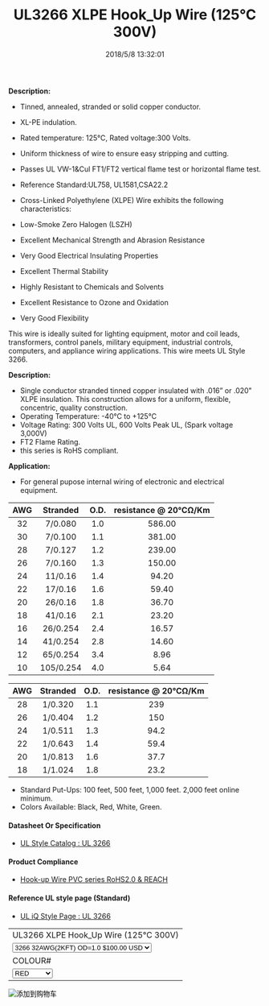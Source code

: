 ﻿---
layout: post 
title: UL3266 XLPE Hook_Up Wire (125℃ 300V)
categories: wire-cable
overview: UL Mimi Low smoke Hook-up wire
series: FN10
part_number: 10-3266-0
thumb_img: static/29-thumb-20200325145309.jpg
image: static/29-20200325145309.jpg
date: 2018/5/8 13:32:01
permalink: /wire-cable/ul3266-hookup-wire-125deg-300v.html
---



__Description:__

* Tinned, annealed, stranded or solid copper conductor.
* XL-PE indulation.
* Rated temperature: 125℃, Rated voltage:300 Volts.
* Uniform thickness of wire to ensure easy stripping and cutting.
* Passes UL VW-1&amp;Cul FT1/FT2 vertical flame test or horizontal flame test.

* Reference Standard:UL758, UL1581,CSA22.2 
* Cross-Linked Polyethylene (XLPE) Wire exhibits the following characteristics:
* Low-Smoke Zero Halogen (LSZH)
* Excellent Mechanical Strength and Abrasion Resistance
* Very Good Electrical Insulating Properties
* Excellent Thermal Stability
* Highly Resistant to Chemicals and Solvents
* Excellent Resistance to Ozone and Oxidation
* Very Good Flexibility

This wire is ideally suited for lighting equipment, motor and coil leads, transformers, control panels, military equipment, industrial controls, computers, and appliance wiring applications. This wire meets UL Style 3266.

__Description:__

* Single conductor stranded tinned copper insulated with .016” or .020&quot; XLPE insulation. This construction allows for a uniform, flexible, concentric, quality construction.
* Operating Temperature:  -40°C to +125°C 
* Voltage Rating: 300 Volts UL, 600 Volts Peak UL, (Spark voltage 3,000V)
* FT2 Flame Rating.
* this series is RoHS compliant. 

__Application:__

* For general pupose internal wiring of electronic and electrical equipment.
 
AWG | Stranded | O.D. | resistance @ 20℃Ω/Km
:-: | :-: | :-: | :-:
32 | 7/0.080 | 1.0 | 586.00
30 | 7/0.100 | 1.1 | 381.00
28 | 7/0.127 | 1.2 | 239.00
26 | 7/0.160 | 1.3 | 150.00
24 | 11/0.16 | 1.4 | 94.20
22 | 17/0.16 | 1.6 | 59.40
20 | 26/0.16 | 1.8 | 36.70
18 | 41/0.16 | 2.1 | 23.20
16 | 26/0.254 | 2.4 | 16.57
14 | 41/0.254 | 2.8 | 14.60
12 | 65/0.254 | 3.4 | 8.96
10 | 105/0.254 | 4.0 | 5.64


AWG | Stranded | O.D. | resistance @ 20℃Ω/Km
:-: | :-: | :-: | :-:
28 | 1/0.320 | 1.1 | 239
26 | 1/0.404 | 1.2 | 150
24 | 1/0.511 | 1.3 | 94.2
22 | 1/0.643 | 1.4 | 59.4
20 | 1/0.813 | 1.6 | 37.7
18 | 1/1.024 | 1.8 | 23.2

* Standard Put-Ups: 100 feet, 500 feet, 1,000 feet.  2,000 feet online minimum.  
* Colors Available:  Black, Red, White, Green.


#### Datasheet Or Specification

* [UL Style Catalog : UL 3266](/assets/catalogs/catalog-ul-style-3266.pdf)

#### Product Compliance

* [Hook-up Wire PVC  series RoHS2.0 &  REACH](/assets/compliance/2023-xlpe.zip)

#### Reference UL style page (Standard)

* [UL iQ Style Page : UL 3266](https://iq.ul.com/awm/stylepage.aspx?style=3266)


<form action="https://www.paypal.com/cgi-bin/webscr" method="post" target="_blank">
  <input type="hidden" name="cmd" value="_s-xclick" />
  <input type="hidden" name="hosted_button_id" value="TM774R345486U" />
  <table>
    <tr>
      <td>
        <input type="hidden" name="on0" value="UL3266 XLPE Hook_Up Wire (125℃ 300V)"/>
        UL3266 XLPE Hook_Up Wire (125℃ 300V)
      </td>
    </tr>
    <tr>
      <td>
        <select name="os0">
          <option value="3266 32AWG(2KFT) OD=1.0">
            3266 32AWG(2KFT) OD=1.0 $100.00 USD
          </option>
          <option value="3266 30AWG(2KFT) OD=1.1">
            3266 30AWG(2KFT) OD=1.1 $110.00 USD
          </option>
          <option value="3266 28AWG(2KFT) OD=1.2">
            3266 28AWG(2KFT) OD=1.2 $120.00 USD
          </option>
          <option value="3266 26AWG(2KFT) OD=1.3">
            3266 26AWG(2KFT) OD=1.3 $130.00 USD
          </option>
          <option value="3266 24AWG(2KFT) OD=1.4">
            3266 24AWG(2KFT) OD=1.4 $140.00 USD
          </option>
          <option value="3266 22AWG(2KFT) OD=1.6">
            3266 22AWG(2KFT) OD=1.6 $150.00 USD
          </option>
          <option value="3266 20AWG(2KFT) OD=1.8">
            3266 20AWG(2KFT) OD=1.8 $155.00 USD
          </option>
          <option value="3266 18AWG(2KFT) OD=2.1">
            3266 18AWG(2KFT) OD=2.1 $160.00 USD
          </option>
          <option value="3266 16AWG(2KFT) OD=2.4">
            3266 16AWG(2KFT) OD=2.4 $165.00 USD
          </option>
          <option value="3266 14AWG(2KFT) OD=2.8">
            3266 14AWG(2KFT) OD=2.8 $170.00 USD
          </option>
        </select>
      </td>
    </tr>
    <tr>
      <td>
        <input type="hidden" name="on1" value="COLOUR#"/>
        COLOUR#
      </td>
    </tr>
    <tr>
      <td>
        <select name="os1">
          <option value="RED">
            RED
          </option>
          <option value="BLACK">
            BLACK
          </option>
          <option value="WHITE">
            WHITE
          </option>
          <option value="YELLOW">
            YELLOW
          </option>
          <option value="GREEN">
            GREEN
          </option>
          <option value="ORANGE">
            ORANGE
          </option>
          <option value="GRAY">
            GRAY
          </option>
          <option value="BLUE">
            BLUE
          </option>
        </select>
      </td>
    </tr>
  </table>
  <input type="hidden" name="currency_code" value="USD" />
  <input type="image" src="https://www.paypalobjects.com/en_US/i/btn/btn_cart_SM.gif" border="0" name="submit" title="有了PayPal，您可以更安全便捷地在线付款！" alt="添加到购物车" />
</form>

